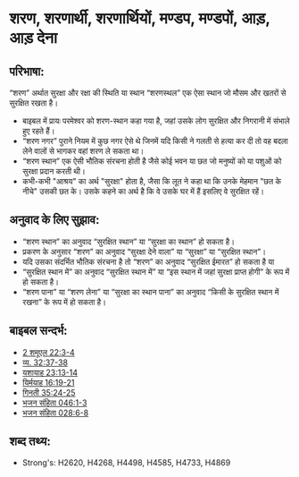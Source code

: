 # शरण, शरणार्थी, शरणार्थियों, मण्डप, मण्डपों, आड़, आड़ देना #

## परिभाषा: ##

“शरण” अर्थात सुरक्षा और रक्षा की स्थिति या स्थान “शरणस्थल” एक ऐसा स्थान जो मौसम और खतरों से सुरक्षित रखता है।

* बाइबल में प्रायः परमेश्वर को शरण-स्थान कहा गया है, जहां उसके लोग सुरक्षित और निगरानी में संभाले हुए रहते हैं।
* “शरण नगर” पुराने नियम में कुछ नगर ऐसे थे जिनमें यदि किसी ने गलती से हत्या कर दी तो वह बदला लेने वालों से भागकर वहां शरण ले सकता था।
* “शरण स्थान” एक ऐसी भौतिक संरचना होती है जैसे कोई भवन या छत जो मनुष्यों को या पशुओं को सुरक्षा प्रदान करती थी।
* कभी-कभी "आश्रय" का अर्थ "सुरक्षा" होता है, जैसा कि लूत ने कहा था कि उनके मेहमान "छत के नीचे" उसकी छत के। उसके कहने का अर्थ है कि वे उसके घर में हैं इसलिए वे सुरक्षित रहें।

## अनुवाद के लिए सुझाव: ##

* “शरण स्थान” का अनुवाद “सुरक्षित स्थान” या “सुरक्षा का स्थान” हो सकता है।
* प्रकरण के अनुसार “शरण” का अनुवाद “सुरक्षा देने वाला” या “सुरक्षा” या “सुरक्षित स्थान”।
* यदि उसका संदर्भित भौतिक संरचना है तो “शरण” का अनुवाद “सुरक्षित ईमारत” हो सकता है या 
* “सुरक्षित स्थान में” का अनुवाद “सुरक्षित स्थान में” या “इस स्थान में जहां सुरक्षा प्राप्त होगी” के रूप में हो सकता है।
* “शरण पाना” या “शरण लेना” या “सुरक्षा का स्थान पाना” का अनुवाद  “किसी के सुरक्षित स्थान में रखना” के रूप में हो सकता है।

## बाइबल सन्दर्भ: ##

* [2 शमूएल 22:3-4](rc://en/tn/help/2sa/22/03)
* [व्य. 32:37-38](rc://en/tn/help/deu/32/37)
* [यशायाह 23:13-14](rc://en/tn/help/isa/23/13)
* [यिर्मयाह 16:19-21](rc://en/tn/help/jer/16/19)
* [गिनती 35:24-25](rc://en/tn/help/num/35/24)
* [भजन संहिता 046:1-3](rc://en/tn/help/psa/046/001)
* [भजन संहिता 028:6-8](rc://en/tn/help/psa/028/006)

## शब्द तथ्य: ##

* Strong's: H2620, H4268, H4498, H4585, H4733, H4869
